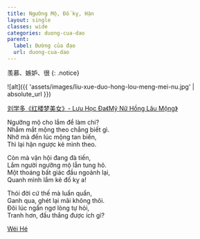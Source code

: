 ```yaml
---
title: Ngưỡng Mộ, Đố kỵ, Hận
layout: single
classes: wide
categories: duong-cua-dao
parent:
  label: Đường của đạo
  url: duong-cua-dao
---
```


羡慕、嫉妒、很
{: .notice}

![alt]({{ 'assets/images/liu-xue-duo-hong-lou-meng-mei-nu.jpg' | absolute_url }})
> <cite>
  <a href="https://www.inkdancechinesepaintings.com/chinese-artists/liu-xue-duo_1.html" target="_blank">
  刘学多《红楼梦美女》- Lưu Học Đa《Mỹ Nữ Hồng Lâu Mộng》
  </a>
</cite>

Ngưỡng mộ cho lắm để làm chi?\
Nhắm mắt mộng theo chẳng biết gì.\
Nhỡ mà đến lúc mộng tan biến,\
Thì lại hận ngược kẻ mình theo.

Còn mà vận hội đang đà tiến,\
Lắm người ngưỡng mộ lẫn tung hô.\
Một thoáng bất giác đầu ngoảnh lại,\
Quanh mình lắm kẻ đố kỵ a!

Thói đời cứ thế mà luẩn quẩn,\
Ganh qua, ghét lại mãi không thôi.\
Đôi lúc ngẩn ngơ lòng tự hỏi,\
Tranh hơn, đấu thắng được ích gì?

> <cite>
<a target="_blank" href="https://wei-he.xyz">Wéi Hé</a>
</cite>